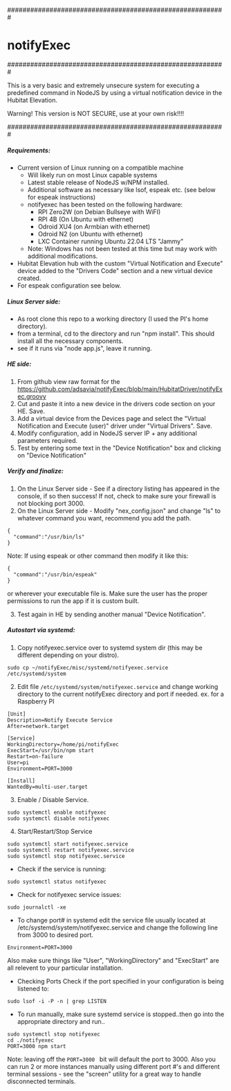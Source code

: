 #########################################################
# notifyExec
#########################################################

This is a very basic and extremely unsecure system for executing a predefined command in NodeJS by using a virtual notification device in the Hubitat Elevation.

Warning! This version is NOT SECURE, use at your own risk!!!!

#########################################################

##### Requirements:
- Current version of Linux running on a compatible machine
  - Will likely run on most Linux capable systems
  - Latest stable release of NodeJS w/NPM installed.
  - Additional software as necessary like lsof, espeak etc. (see below for espeak instructions)
  - notifyexec has been tested on the following hardware:
    - RPI Zero2W (on Debian Bullseye with WiFI)
    - RPI 4B (On Ubuntu with ethernet)
    - Odroid XU4 (on Armbian with ethernet)
    - Odroid N2 (on Ubuntu with ethernet)
    - LXC Container running Ubuntu 22.04 LTS "Jammy"
  - Note: Windows has not been tested at this time but may work with additional modifications.
- Hubitat Elevation hub with the custom "Virtual Notification and Execute" device added to the "Drivers Code" section and a new virtual device created.
- For espeak configuration see below.

##### Linux Server side:
- As root clone this repo to a working directory (I used the PI's home directory).
- from a terminal, cd to the directory and run "npm install". This should install all the necessary components.
- see if it runs via "node app.js", leave it running.

##### HE side:
1) From github view raw format for the https://github.com/adsavia/notifyExec/blob/main/HubitatDriver/notifyExec.groovy
2) Cut and paste it into a new device in the drivers code section on your HE. Save.
3) Add a virtual device from the Devices page and select the "Virtual Notification and Execute (user)" driver under "Virtual Drivers". Save.
4) Modify configuration, add in NodeJS server IP + any additional parameters required. 
5) Test by entering some text in the "Device Notification" box and clicking on "Device Notification"

##### Verify and finalize:
1) On the Linux Server side - See if a directory listing has appeared in the console, if so then success! If not, check to make sure your firewall is not blocking port 3000.
2) On the Linux Server side - Modify "nex_config.json" and change "ls" to whatever command you want, recommend you add the path.
```
{
  "command":"/usr/bin/ls"
}
```
Note: If using espeak or other command then modify it like this:
```
{
  "command":"/usr/bin/espeak"
}
```
or wherever your executable file is. Make sure the user has the proper permissions to run the app if it is custom built.

3) Test again in HE by sending another manual "Device Notification".

##### Autostart via systemd:
1) Copy notifyexec.service over to systemd system dir (this may be different depending on your distro).
```
sudo cp ~/notifyExec/misc/systemd/notifyexec.service /etc/systemd/system
```
2) Edit file `/etc/systemd/system/notifyexec.service` and change working directory to the current notifyExec directory and port if needed.
ex. for a Raspberry PI
```
[Unit]
Description=Notify Execute Service
After=network.target

[Service]
WorkingDirectory=/home/pi/notifyExec
ExecStart=/usr/bin/npm start
Restart=on-failure
User=pi
Environment=PORT=3000

[Install]
WantedBy=multi-user.target
```

3) Enable / Disable Service.
```
sudo systemctl enable notifyexec
sudo systemctl disable notifyexec
```
4) Start/Restart/Stop Service
```
sudo systemctl start notifyexec.service
sudo systemctl restart notifyexec.service
sudo systemctl stop notifyexec.service
```

- Check if the service is running:
```
sudo systemctl status notifyexec
```

- Check for notifyexec service issues:
```
sudo journalctl -xe
```

- To change port# in systemd edit the service file usually located at /etc/systemd/system/notifyexec.service
and change the following line from 3000 to desired port. 
```
Environment=PORT=3000
```
Also make sure things like "User", "WorkingDirectory" and "ExecStart" are all relevent to your particular installation.

- Checking Ports
Check if the port specified in your configuration is being listened to:
```
sudo lsof -i -P -n | grep LISTEN
```

- To run manually, make sure systemd service is stopped..then go into the appropriate directory and run..
```
sudo systemctl stop notifyexec
cd ./notifyexec
PORT=3000 npm start
```
Note: leaving off the `PORT=3000 ` bit will default the port to 3000. Also you can run 2 or more instances manually using different port #'s and different terminal sessions - see the "screen" utility for a great way to handle disconnected terminals.

